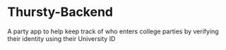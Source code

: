 # Thursty-Backend
A party app to help keep track of who enters college parties by verifying their identity using their University ID
